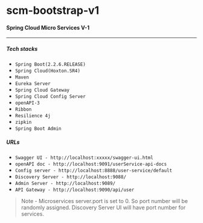 # scm-bootstrap-v1
#### Spring Cloud Micro Services V-1
***
##### Tech stacks

* `Spring Boot(2.2.6.RELEASE)` 
* `Spring Cloud(Hoxton.SR4)` 
* `Maven` 
* `Eureka Server` 
* `Spring Cloud Gateway`
* `Spring Cloud Config Server`
* `openAPI-3`
* `Ribbon`
* `Resilience 4j`
* `zipkin`
* `Spring Boot Admin`

##### URLs

- `Swagger UI - http://localhost:xxxxx/swagger-ui.html`
- `openAPI doc - http://localhost:9091/userService-api-docs` 
- `Config server - http://localhost:8888/user-service/default`
- `Discovery Server - http://localhost:9088/`
- `Admin Server - http://localhost:9089/`
- `API Gateway - http://localhost:9090/api/user`

> Note - Microservices server.port is set to 0. So port number will be randomly assigned. 
> Discovery Server UI will have port number for services.




